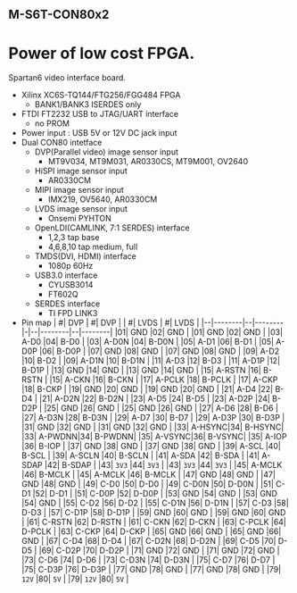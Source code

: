 ## M-S6T-CON80x2

# Power of low cost FPGA.

Spartan6 video interface board.<p>

- Xilinx XC6S-TQ144/FTG256/FGG484 FPGA
  - BANK1/BANK3 ISERDES only
- FTDI FT2232 USB to JTAG/UART interface
  - no PROM
- Power input : USB 5V or 12V DC jack input
- Dual CON80 intetface
  - DVP(Parallel video) image sensor input
    - MT9V034, MT9M031, AR0330CS, MT9M001, OV2640
  - HiSPI image sensor input
    - AR0330CM
  - MIPI image sensor input
    - IMX219, OV5640, AR0330CM
  - LVDS image sensor input
    - Onsemi PYHTON
  - OpenLDI(CAMLINK, 7:1 SERDES) interface
    - 1,2,3 tap base
    - 4,6,8,10 tap medium, full
  - TMDS(DVI, HDMI) interface
    - 1080p 60Hz
  - USB3.0 interface
    - CYUSB3014
    - FT602Q
  - SERDES interface
    - TI FPD LINK3
- Pin map
  | #| DVP    | #| DVP    | | #| LVDS   | #| LVDS   |
  |--|--------|--|--------|-|--|--------|--|--------|
  |01| GND    |02| GND    | |01| GND    |02| GND    |
  |03| A-D0   |04| B-D0   | |03| A-D0N  |04| B-D0N  | 
  |05| A-D1   |06| B-D1   | |05| A-D0P  |06| B-D0P  | 
  |07| GND    |08| GND    | |07| GND    |08| GND    | 
  |09| A-D2   |10| B-D2   | |09| A-D1N  |10| B-D1N  | 
  |11| A-D3   |12| B-D3   | |11| A-D1P  |12| B-D1P  | 
  |13| GND    |14| GND    | |13| GND    |14| GND    | 
  |15| A-RSTN |16| B-RSTN | |15| A-CKN  |16| B-CKN  | 
  |17| A-PCLK |18| B-PCLK | |17| A-CKP  |18| B-CKP  | 
  |19| GND    |20| GND    | |19| GND    |20| GND    | 
  |21| A-D4   |22| B-D4   | |21| A-D2N  |22| B-D2N  | 
  |23| A-D5   |24| B-D5   | |23| A-D2P  |24| B-D2P  | 
  |25| GND    |26| GND    | |25| GND    |26| GND    | 
  |27| A-D6   |28| B-D6   | |27| A-D3N  |28| B-D3N  | 
  |29| A-D7   |30| B-D7   | |29| A-D3P  |30| B-D3P  | 
  |31| GND    |32| GND    | |31| GND    |32| GND    | 
  |33| A-HSYNC|34| B-HSYNC| |33| A-PWDNN|34| B-PWDNN| 
  |35| A-VSYNC|36| B-VSYNC| |35| A-IOP  |36| B-IOP  | 
  |37| GND    |38| GND    | |37| GND    |38| GND    | 
  |39| A-SCL  |40| B-SCL  | |39| A-SCLN |40| B-SCLN | 
  |41| A-SDA  |42| B-SDA  | |41| A-SDAP |42| B-SDAP | 
  |43| `3V3`  |44| `3V3`  | |43| `3V3`  |44| `3V3`  | 
  |45| A-MCLK |46| B-MCLK | |45| A-MCLK |46| B-MCLK | 
  |47| GND    |48| GND    | |47| GND    |48| GND    | 
  |49| C-D0   |50| D-D0   | |49| C-D0N  |50| D-D0N  | 
  |51| C-D1   |52| D-D1   | |51| C-D0P  |52| D-D0P  | 
  |53| GND    |54| GND    | |53| GND    |54| GND    | 
  |55| C-D2   |56| D-D2   | |55| C-D1N  |56| D-D1N  | 
  |57| C-D3   |58| D-D3   | |57| C-D1P  |58| D-D1P  | 
  |59| GND    |60| GND    | |59| GND    |60| GND    | 
  |61| C-RSTN |62| D-RSTN | |61| C-CKN  |62| D-CKN  | 
  |63| C-PCLK |64| D-PCLK | |63| C-CKP  |64| D-CKP  | 
  |65| GND    |66| GND    | |65| GND    |66| GND    | 
  |67| C-D4   |68| D-D4   | |67| C-D2N  |68| D-D2N  | 
  |69| C-D5   |70| D-D5   | |69| C-D2P  |70| D-D2P  | 
  |71| GND    |72| GND    | |71| GND    |72| GND    | 
  |73| C-D6   |74| D-D6   | |73| C-D3N  |74| D-D3N  | 
  |75| C-D7   |76| D-D7   | |75| C-D3P  |76| D-D3P  | 
  |77| GND    |78| GND    | |77| GND    |78| GND    | 
  |79| `12V`  |80| `5V`   | |79| `12V`  |80| `5V`   | 
